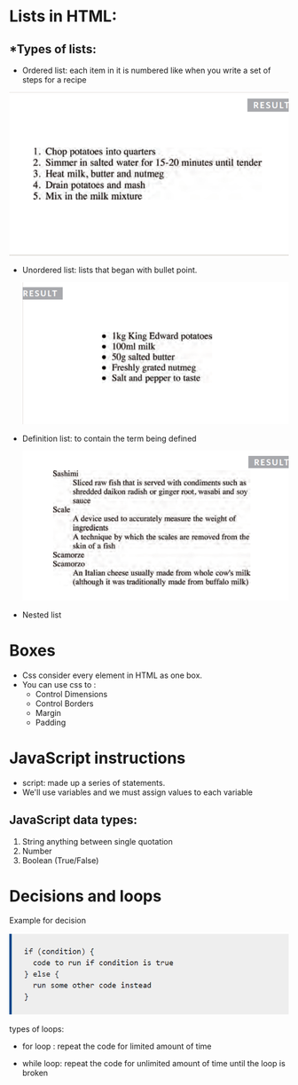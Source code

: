 # **Lists in HTML:**
## *Types of lists:
  
  - Ordered list: each item in it is numbered like when you write a set of steps for a recipe

   ![img](img/ol.PNG)

  - Unordered list: lists that began with bullet point.

    ![img](img/ul.PNG)

 - Definition list: to contain the term being defined

    ![img](img/def.PNG)


 - Nested list


# **Boxes**

 - Css consider every element in HTML as one box.
 - You can use css to :
     - Control Dimensions
     - Control Borders
     - Margin
     - Padding


# **JavaScript instructions**
- script: made up a series of statements.
- We'll use variables and we must assign values to each variable

## JavaScript data types:
   1. String anything between single quotation
   2. Number
   3. Boolean (True/False)

# **Decisions and loops**
Example for decision


![img](img/img.PNG)

types of loops:
 - for loop : repeat the code for limited amount of time



 - while loop: repeat the code for unlimited amount of time until the loop is broken